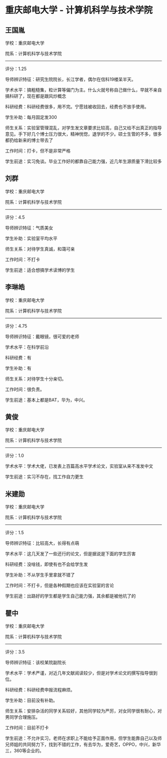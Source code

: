 # 重庆邮电大学 - 计算机科学与技术学院

## 王国胤

学校：重庆邮电大学

院系：计算机科学与技术学院

* * *

评分：1.25

导师辨识特征：研究生院院长，长江学者，偶尔在信科19楼呆半天。

学术水平：搞粗糙集，粒计算等偏门为主。什么火就号称自己做什么，早就不亲自搞科研了，现在都是跟风炒概念

科研经费：科研经费很多，用不完。宁愿钱被收回去，经费也不放手使用。

学生补助：每月固定发300

师生关系：实验室管理混乱，对学生发文章要求比较高，自己又给不出真正的指导意见。手下好几个博士压力很大，精神恍惚，退学的不少。硕士生管的不多，很多都扔给新来的博士带去了

工作时间：打卡，但不是非常严格

学生前途：实习免谈。毕业工作好的都靠自己能力强，近几年生源质量下滑比较多

## 刘群

学校：重庆邮电大学

院系：计算机科学与技术学院

* * *

评分：4.5

导师辨识特征：气质美女

学生补助：实验室平均水平

师生关系：对待学生真诚，和蔼可亲

工作时间：不打卡

学生前途：适合想搞学术读博的学生

## 李琳皓

学校：重庆邮电大学

院系：计算机科学与技术学院

* * *

评分：4.75

导师辨识特征：戴眼镜，很可爱的老师

学术水平：在科学前沿

科研经费：有

学生补助：有

师生关系：对待学生十分亲切。

工作时间：很负责。

学生前途：基本上都是BAT，华为，中兴。

## 黄俊

学校：重庆邮电大学

院系：计算机科学与技术学院

* * *

评分：1.0

学术水平：学术大佬，已发表上百篇高水平学术论文，实验室从来不准发中文

学生前途：实习不存在，找工作自力更生

## 米建勋

学校：重庆邮电大学

院系：计算机科学与技术学院

* * *

评分：1.5

导师辨识特征：比较高大，长得有点萌

学术水平：这几天发了一些还行的论文，但是据说是下面的学生厉害

科研经费：没啥钱，即使有也不会给学生发

学生补助：不从学生手里拿就不错了

工作时间：不打卡，但是各种假期也应该在实验室的言论

学生前途：出路好的学生都是学生自己能力强，其余都是被他坑了的

## 瞿中

学校：重庆邮电大学

院系：计算机科学与技术学院

* * *

评分：3.5

导师辨识特征：该校某院副院长

学术水平：学术严谨，对近几年文献阅读较少，但是对学术论文的撰写指导很到位。

科研经费：科研经费申报流程麻烦。

学生补助：目前没有补助。

师生关系：安排杂活的同学关系较好，其他同学较为严厉，对女同学很有耐心，对男同学合理施压。

工作时间：目前不打卡

学生前途：不允许实习，老师在求职上不能给予正面作用，但学生能靠自己以及师兄师姐的共同努力下，找到不错的工作，有去华为，爱奇艺，OPPO，中兴，新华三，360等企业的。